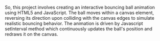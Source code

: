 So, this project involves creating an interactive bouncing ball animation using HTML5 and JavaScript. The ball moves within a canvas element, reversing its direction upon colliding with the canvas edges to simulate realistic bouncing behavior. The animation is driven by Javascript setInterval method which continuously updates the ball's position and redraws it on the canvas. 